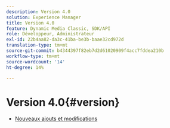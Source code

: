 ```yaml
---
description: Version 4.0
solution: Experience Manager
title: Version 4.0
feature: Dynamic Media Classic, SDK/API
role: Développeur, Administrateur
exl-id: 22b4aa82-da3c-41ba-be3b-baae32cd972d
translation-type: tm+mt
source-git-commit: b4344397f82eb7d2d61020909f4acc7fddea210b
workflow-type: tm+mt
source-wordcount: '14'
ht-degree: 14%

---
```


# Version 4.0{#version}

* [Nouveaux ajouts et modifications](r-4-0-new.md)
